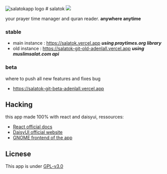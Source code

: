 <img alt="salatokapp logo" src="https://salatok.vercel.app/salatokLogoWide.svg">
# salatok
<a href="https://www.buymeacoffee.com/adenlallI"><img src="https://img.buymeacoffee.com/button-api/?text=Buy me a coffee&emoji=&slug=adenlallI&button_colour=00ff98&font_colour=000000&font_family=Comic&outline_colour=000000&coffee_colour=FFDD00" /></a>

 your prayer time manager and quran reader.
 **anywhere anytime**

### stable

 - main instance : https://salatok.vercel.app ***using praytimes.org library***
 - old instance : https://salatok-git-old-adenlall.vercel.app ***using muslimsalat.com api***

### beta
   where to push all new features and fixes bug
 - https://salatok-git-beta-adenlall.vercel.app

## Hacking

this app made 100% with react and daisyui, ressources:

* [React official docs](https://react.dev/)
* [DaisyUI official website](https://daisyui.com/)
* [GNOME frontend of the app](https://github.com/adenlall/salatok-gtk)


## Licnese
 This app is under [GPL-v3.0](https://www.gnu.org/licenses/gpl-3.0.html)

